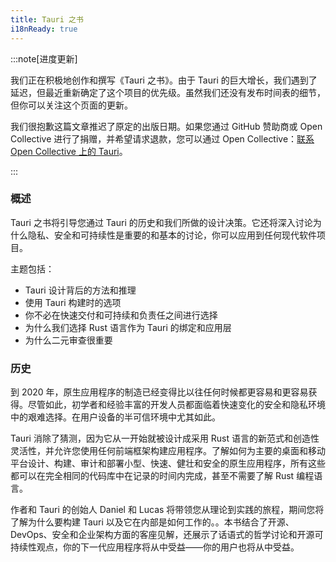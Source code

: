 ```yaml
---
title: Tauri 之书
i18nReady: true
---
```


:::note[进度更新]

我们正在积极地创作和撰写《Tauri 之书》。由于 Tauri 的巨大增长，我们遇到了延迟，但最近重新确定了这个项目的优先级。虽然我们还没有发布时间表的细节，但你可以关注这个页面的更新。

我们很抱歉这篇文章推迟了原定的出版日期。如果您通过 GitHub 赞助商或 Open Collective 进行了捐赠，并希望请求退款，您可以通过 Open Collective：[联系 Open Collective 上的 Tauri](https://opencollective.com/tauri/contact)。

:::

### 概述

Tauri 之书将引导您通过 Tauri 的历史和我们所做的设计决策。它还将深入讨论为什么隐私、安全和可持续性是重要的和基本的讨论，你可以应用到任何现代软件项目。

主题包括：

- Tauri 设计背后的方法和推理
- 使用 Tauri 构建时的选项
- 你不必在快速交付和可持续和负责任之间进行选择
- 为什么我们选择 Rust 语言作为 Tauri 的绑定和应用层
- 为什么二元审查很重要

### 历史

到 2020 年，原生应用程序的制造已经变得比以往任何时候都更容易和更容易获得。尽管如此，初学者和经验丰富的开发人员都面临着快速变化的安全和隐私环境中的艰难选择。在用户设备的半可信环境中尤其如此。

Tauri 消除了猜测，因为它从一开始就被设计成采用 Rust 语言的新范式和创造性灵活性，并允许您使用任何前端框架构建应用程序。了解如何为主要的桌面和移动平台设计、构建、审计和部署小型、快速、健壮和安全的原生应用程序，所有这些都可以在完全相同的代码库中在记录的时间内完成，甚至不需要了解 Rust 编程语言。

作者和 Tauri 的创始人 Daniel 和 Lucas 将带领您从理论到实践的旅程，期间您将了解为什么要构建 Tauri 以及它在内部是如何工作的。。本书结合了开源、DevOps、安全和企业架构方面的客座见解，还展示了话语式的哲学讨论和开源可持续性观点，你的下一代应用程序将从中受益——你的用户也将从中受益。
